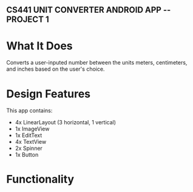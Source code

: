 ## CS441 UNIT CONVERTER ANDROID APP -- PROJECT 1

# What It Does

Converts a user-inputed number between the units meters, centimeters, and inches based on the user's choice. 

# Design Features

This app contains:
- 4x LinearLayout (3 horizontal, 1 vertical)
- 1x ImageView
- 1x EditText
- 4x TextView
- 2x Spinner
- 1x Button

# Functionality
